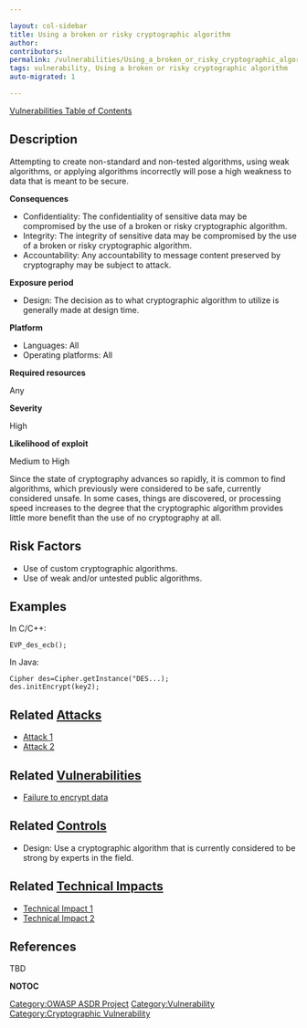 ```yaml
---

layout: col-sidebar
title: Using a broken or risky cryptographic algorithm
author: 
contributors: 
permalink: /vulnerabilities/Using_a_broken_or_risky_cryptographic_algorithm
tags: vulnerability, Using a broken or risky cryptographic algorithm
auto-migrated: 1

---
```


[Vulnerabilities Table of Contents](ASDR_TOC_Vulnerabilities "wikilink")

## Description

Attempting to create non-standard and non-tested algorithms, using weak
algorithms, or applying algorithms incorrectly will pose a high weakness
to data that is meant to be secure.

**Consequences**

  - Confidentiality: The confidentiality of sensitive data may be
    compromised by the use of a broken or risky cryptographic algorithm.
  - Integrity: The integrity of sensitive data may be compromised by the
    use of a broken or risky cryptographic algorithm.
  - Accountability: Any accountability to message content preserved by
    cryptography may be subject to attack.

**Exposure period**

  - Design: The decision as to what cryptographic algorithm to utilize
    is generally made at design time.

**Platform**

  - Languages: All
  - Operating platforms: All

**Required resources**

Any

**Severity**

High

**Likelihood of exploit**

Medium to High

Since the state of cryptography advances so rapidly, it is common to
find algorithms, which previously were considered to be safe, currently
considered unsafe. In some cases, things are discovered, or processing
speed increases to the degree that the cryptographic algorithm provides
little more benefit than the use of no cryptography at all.

## Risk Factors

  - Use of custom cryptographic algorithms.
  - Use of weak and/or untested public algorithms.

## Examples

In C/C++:

    EVP_des_ecb();

In Java:

    Cipher des=Cipher.getInstance("DES...);
    des.initEncrypt(key2);

## Related [Attacks](Attacks "wikilink")

  - [Attack 1](Attack_1 "wikilink")
  - [Attack 2](Attack_2 "wikilink")

## Related [Vulnerabilities](Vulnerabilities "wikilink")

  - [Failure to encrypt data](Failure_to_encrypt_data "wikilink")

## Related [Controls](Controls "wikilink")

  - Design: Use a cryptographic algorithm that is currently considered
    to be strong by experts in the field.

## Related [Technical Impacts](Technical_Impacts "wikilink")

  - [Technical Impact 1](Technical_Impact_1 "wikilink")
  - [Technical Impact 2](Technical_Impact_2 "wikilink")

## References

TBD

__NOTOC__

[Category:OWASP ASDR Project](Category:OWASP_ASDR_Project "wikilink")
[Category:Vulnerability](Category:Vulnerability "wikilink")
[Category:Cryptographic
Vulnerability](Category:Cryptographic_Vulnerability "wikilink")